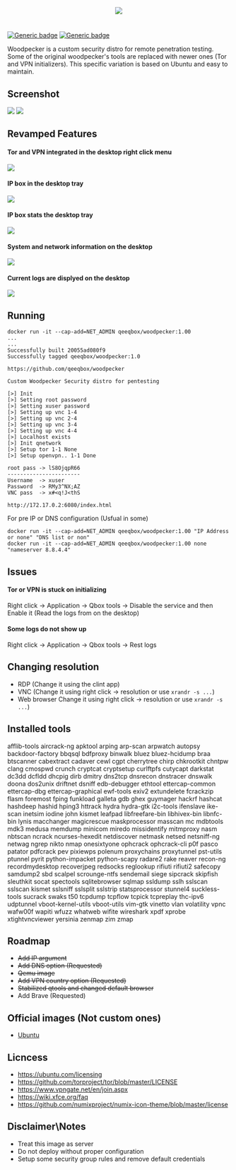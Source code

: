 <p align="center"> <img src="https://raw.githubusercontent.com/qeeqbox/woodpecker/master/readme/woodpecker.png"></p>

#
[![Generic badge](https://img.shields.io/badge/dynamic/json.svg?url=https://raw.githubusercontent.com/qeeqbox/woodpecker/master/info&label=Woodpecker&query=$.woodpecker&colorB=blue&style=flat-square)](https://github.com/qeeqbox/woodpecker/blob/master/changes.md) [![Generic badge](https://img.shields.io/static/v1?label=%F0%9F%91%8D&message=Thanks&color=yellow&style=flat-square)](https://github.com/qeeqbox/woodpecker/stargazers)

Woodpecker is a custom security distro for remote penetration testing. Some of the original woodpecker's tools are replaced with newer ones (Tor and VPN initializers). This specific variation is based on Ubuntu and easy to maintain. 

## Screenshot
<img src="https://raw.githubusercontent.com/qeeqbox/woodpecker/master/readme/intro.gif" style="max-width:768px"/>

<img src="https://raw.githubusercontent.com/qeeqbox/woodpecker/master/readme/intro.png" style="max-width:768px"/>

## Revamped Features
#### Tor and VPN integrated in the desktop right click menu
<img src="https://raw.githubusercontent.com/qeeqbox/woodpecker/master/readme/menu.png" style="max-width:768px"/>

#### IP box in the desktop tray
<img src="https://raw.githubusercontent.com/qeeqbox/woodpecker/master/readme/ip.png" style="max-width:768px"/>

#### IP box stats the desktop tray
<img src="https://raw.githubusercontent.com/qeeqbox/woodpecker/master/readme/ipstats.png" style="max-width:768px"/>

#### System and network information on the desktop
<img src="https://raw.githubusercontent.com/qeeqbox/woodpecker/master/readme/system.png" style="max-width:768px"/>

#### Current logs are displyed on the desktop
<img src="https://raw.githubusercontent.com/qeeqbox/woodpecker/master/readme/logs.png" style="max-width:768px"/>

## Running
```console 
docker run -it --cap-add=NET_ADMIN qeeqbox/woodpecker:1.00
...
...
Successfully built 20055ad080f9
Successfully tagged qeeqbox/woodpecker:1.0

https://github.com/qeeqbox/woodpecker

Custom Woodpecker Security distro for pentesting

[>] Init
[>] Setting root password
[>] Setting xuser password
[>] Setting up vnc 1-4
[>] Setting up vnc 2-4
[>] Setting up vnc 3-4
[>] Setting up vnc 4-4
[>] Localhost exists
[>] Init qnetwork
[>] Setup tor 1-1 None
[>] Setup openvpn.. 1-1 Done

root pass -> lS8OjqpR66
-----------------------
Username  -> xuser
Password  -> RMy3^NX;AZ
VNC pass  -> x#<q!J<thS

http://172.17.0.2:6080/index.html
```

For pre IP or DNS configuration (Usfual in some)

```console 
docker run -it --cap-add=NET_ADMIN qeeqbox/woodpecker:1.00 "IP Address or none" "DNS list or non"
docker run -it --cap-add=NET_ADMIN qeeqbox/woodpecker:1.00 none "nameserver 8.8.4.4"
```

## Issues
#### Tor or VPN is stuck on initializing
Right click -> Application -> Qbox tools -> Disable the service and then Enable it (Read the logs from on the desktop)

#### Some logs do not show up
Right click -> Application -> Qbox tools -> Rest logs

## Changing resolution
- RDP (Change it using the clint app)
- VNC (Change it using right click -> resolution or use `xrandr -s ...`)
- Web browser Change it using right click -> resolution or use `xrandr -s ...`)

## Installed tools
afflib-tools aircrack-ng apktool arping arp-scan arpwatch autopsy backdoor-factory bbqsql bdfproxy binwalk bluez bluez-hcidump braa btscanner cabextract cadaver cewl cgpt cherrytree chirp chkrootkit chntpw clang cmospwd crunch cryptcat cryptsetup curlftpfs cutycapt darkstat dc3dd dcfldd dhcpig dirb dmitry dns2tcp dnsrecon dnstracer dnswalk doona dos2unix driftnet dsniff edb-debugger ethtool ettercap-common ettercap-dbg ettercap-graphical ewf-tools exiv2 extundelete fcrackzip flasm foremost fping funkload galleta gdb ghex guymager hackrf hashcat hashdeep hashid hping3 httrack hydra hydra-gtk i2c-tools ifenslave ike-scan inetsim iodine john kismet leafpad libfreefare-bin libhivex-bin libnfc-bin lynis macchanger magicrescue maskprocessor masscan mc mdbtools mdk3 medusa memdump minicom miredo missidentify mitmproxy nasm nbtscan ncrack ncurses-hexedit netdiscover netmask netsed netsniff-ng netwag ngrep nikto nmap onesixtyone ophcrack ophcrack-cli p0f pasco patator pdfcrack pev pixiewps polenum proxychains proxytunnel pst-utils ptunnel pyrit python-impacket python-scapy radare2 rake reaver recon-ng recordmydesktop recoverjpeg redsocks reglookup rifiuti rifiuti2 safecopy samdump2 sbd scalpel scrounge-ntfs sendemail siege sipcrack skipfish sleuthkit socat spectools sqlitebrowser sqlmap ssldump sslh sslscan sslscan kismet sslsniff sslsplit sslstrip statsprocessor stunnel4 suckless-tools sucrack swaks t50 tcpdump tcpflow tcpick tcpreplay thc-ipv6 udptunnel vboot-kernel-utils vboot-utils vim-gtk vinetto vlan volatility vpnc wafw00f wapiti wfuzz whatweb wifite wireshark xpdf xprobe xtightvncviewer yersinia zenmap zim zmap

## Roadmap
- ~~Add IP argument~~
- ~~Add DNS option (Requested)~~
- ~~Qemu image~~
- ~~Add VPN country option (Requested)~~
- ~~Stabilized qtools and changed default browser~~
- Add Brave (Requested)

## Official images (Not custom ones)
- [Ubuntu](https://ubuntu.com/)

## Licncess
- https://ubuntu.com/licensing
- https://github.com/torproject/tor/blob/master/LICENSE
- https://www.vpngate.net/en/join.aspx
- https://wiki.xfce.org/faq
- https://github.com/numixproject/numix-icon-theme/blob/master/license

## Disclaimer\Notes
- Treat this image as server
- Do not deploy without proper configuration
- Setup some security group rules and remove default credentials
